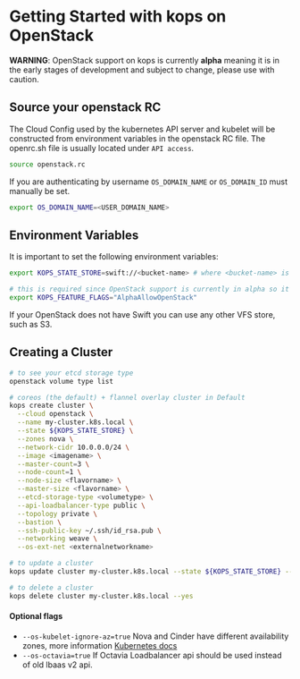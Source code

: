 # Getting Started with kops on OpenStack

**WARNING**: OpenStack support on kops is currently **alpha** meaning it is in the early stages of development and subject to change, please use with caution.

## Source your openstack RC
The Cloud Config used by the kubernetes API server and kubelet will be constructed from environment variables in the openstack RC file. The openrc.sh file is usually located under `API access`.

```bash
source openstack.rc
```

If you are authenticating by username `OS_DOMAIN_NAME` or `OS_DOMAIN_ID` must manually be set.
```bash
export OS_DOMAIN_NAME=<USER_DOMAIN_NAME>
```

## Environment Variables

It is important to set the following environment variables:

```bash
export KOPS_STATE_STORE=swift://<bucket-name> # where <bucket-name> is the name of the Swift container to use for kops state

# this is required since OpenStack support is currently in alpha so it is feature gated
export KOPS_FEATURE_FLAGS="AlphaAllowOpenStack"
```

If your OpenStack does not have Swift you can use any other VFS store, such as S3.

## Creating a Cluster

```bash
# to see your etcd storage type
openstack volume type list

# coreos (the default) + flannel overlay cluster in Default
kops create cluster \
  --cloud openstack \
  --name my-cluster.k8s.local \
  --state ${KOPS_STATE_STORE} \
  --zones nova \
  --network-cidr 10.0.0.0/24 \
  --image <imagename> \
  --master-count=3 \
  --node-count=1 \
  --node-size <flavorname> \
  --master-size <flavorname> \
  --etcd-storage-type <volumetype> \
  --api-loadbalancer-type public \
  --topology private \
  --bastion \
  --ssh-public-key ~/.ssh/id_rsa.pub \
  --networking weave \
  --os-ext-net <externalnetworkname>

# to update a cluster
kops update cluster my-cluster.k8s.local --state ${KOPS_STATE_STORE} --yes

# to delete a cluster
kops delete cluster my-cluster.k8s.local --yes
```

#### Optional flags
* `--os-kubelet-ignore-az=true` Nova and Cinder have different availability zones, more information [Kubernetes docs](https://kubernetes.io/docs/concepts/cluster-administration/cloud-providers/#block-storage)
* `--os-octavia=true` If Octavia Loadbalancer api should be used instead of old lbaas v2 api.

